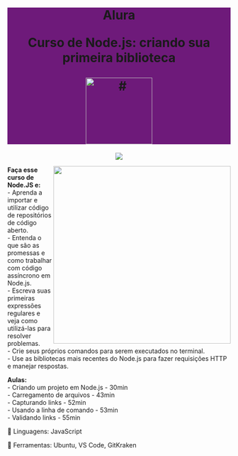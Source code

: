 <h1 align="center" style="background-color:#6E1A7A"> 

<p>Alura</p>
<p>Curso de
Node.js: criando sua primeira biblioteca</p>
<a href="https://cursos.alura.com.br/course/algoritmos-javascript-i-algoritmos-ordenacao">
<img src="https://www.alura.com.br/assets/api/cursos/nodejs-criando-primeira-biblioteca.svg" 
alt="#" width="150" height="150">
</a> 
</h1>


<p align="center">
<img loading="lazy" src="http://img.shields.io/static/v1?label=STATUS&message=EM%20DESENVOLVIMENTO&color=GREEN&style=for-the-badge"/>
</p>
<img src="https://raw.githubusercontent.com/MicaelliMedeiros/micaellimedeiros/master/image/computer-illustration.png" min-width="400px" max-width="400px" width="400px" align="right">

<p align="left"> 
  <strong>Faça esse curso de Node.JS e:</strong></br>
- Aprenda a importar e utilizar código de repositórios de código aberto. </br>
- Entenda o que são as promessas e como trabalhar com código assíncrono em Node.js.</br>
- Escreva suas primeiras expressões regulares e veja como utilizá-las para resolver problemas.</br>
- Crie seus próprios comandos para serem executados no terminal.</br>
- Use as bibliotecas mais recentes do Node.js para fazer requisições HTTP e manejar respostas.</br>
</p>

<p align="left">
  <strong>Aulas:</strong> </br> 
  - Criando um projeto em Node.js - 30min </br>
  - Carregamento de arquivos - 43min</br>
  - Capturando links - 52min</br>
  - Usando a linha de comando - 53min</br>
  - Validando links - 55min</br>
</p>

<p align="left">
  🐙 Linguagens: JavaScript
</p>

<p align="left">
  💼 Ferramentas: Ubuntu, VS Code, GitKraken
</p>
